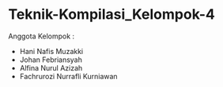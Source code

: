 # Teknik-Kompilasi_Kelompok-4
Anggota Kelompok :
- Hani Nafis Muzakki
- Johan Febriansyah
- Alfina Nurul Azizah
- Fachrurozi Nurrafli Kurniawan
